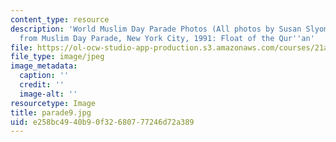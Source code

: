 ```yaml
---
content_type: resource
description: 'World Muslim Day Parade Photos (All photos by Susan Slyomovics): Photos
  from Muslim Day Parade, New York City, 1991: Float of the Qur''an'
file: https://ol-ocw-studio-app-production.s3.amazonaws.com/courses/21a-453-anthropology-of-the-middle-east-spring-2004/e258bc4940b90f32680777246d72a389_parade9.jpg
file_type: image/jpeg
image_metadata:
  caption: ''
  credit: ''
  image-alt: ''
resourcetype: Image
title: parade9.jpg
uid: e258bc49-40b9-0f32-6807-77246d72a389
---
```

